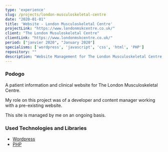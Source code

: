 ```yaml
---
type: 'experience'
slug: /projects/london-musculoskeletal-centre
date: "2020-01-01"
title: 'Website - London Musculoskeletal Centre'
projectLink: "https://www.londonmskcentre.co.uk/"
client: "The London Musuloskeletal Centre"
clientLink: "https://www.londonmskcentre.co.uk/"
period: ["janvier 2020", "January 2020"]
specialisms: ['wordpress', 'javascript', 'css', 'html', 'PHP']
repository: ""
description: "Website Management for The London Musculoskeletal Centre, a one stop clinic for conditions affecting the bones, muscles and ligaments."
---
```


### Podogo

A patient information and clinical website for The London Musculoskeletal Centre.

My role on this project was of a developer and content manager working with a pre-existing website.

This site is managed by me on an ongoing basis.

### Used Technologies and Libraries

- [Wordpress](https://www.gatsbyjs.com/)
- [PHP](https://reactjs.org/)